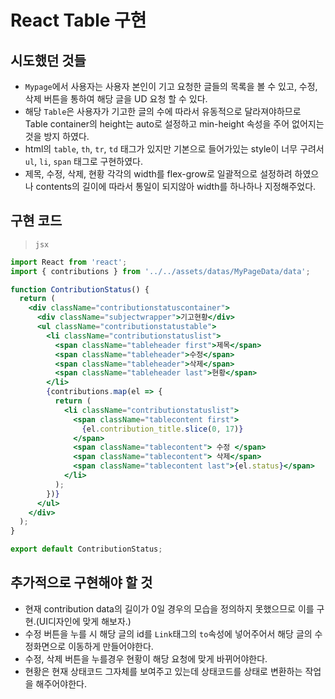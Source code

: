 # **React** Table 구현

## 시도했던 것들

- `Mypage`에서 사용자는 사용자 본인이 기고 요청한 글들의 목록을 볼 수 있고, 수정, 삭제 버튼을 통하여 해당 글을 UD 요청 할 수 있다.
- 해당 `Table`은 사용자가 기고한 글의 수에 따라서 유동적으로 달라져야하므로 Table container의 height는 auto로 설정하고 min-height 속성을 주어 없어지는 것을 방지 하였다.
- html의 `table`, `th`, `tr`, `td` 태그가 있지만 기본으로 들어가있는 style이 너무 구려서 `ul`, `li`, `span` 태그로 구현하였다.
- 제목, 수정, 삭제, 현황 각각의 width를 flex-grow로 일괄적으로 설정하려 하였으나 contents의 길이에 따라서 통일이 되지않아 width를 하나하나 지정해주었다.

## 구현 코드

> `jsx`

```jsx
import React from 'react';
import { contributions } from '../../assets/datas/MyPageData/data';

function ContributionStatus() {
  return (
    <div className="contributionstatuscontainer">
      <div className="subjectwrapper">기고현황</div>
      <ul className="contributionstatustable">
        <li className="contributionstatuslist">
          <span className="tableheader first">제목</span>
          <span className="tableheader">수정</span>
          <span className="tableheader">삭제</span>
          <span className="tableheader last">현황</span>
        </li>
        {contributions.map(el => {
          return (
            <li className="contributionstatuslist">
              <span className="tablecontent first">
                {el.contribution_title.slice(0, 17)}
              </span>
              <span className="tablecontent"> 수정 </span>
              <span className="tablecontent"> 삭제</span>
              <span className="tablecontent last">{el.status}</span>
            </li>
          );
        })}
      </ul>
    </div>
  );
}

export default ContributionStatus;
```

## 추가적으로 구현해야 할 것

- 현재 contribution data의 길이가 0일 경우의 모습을 정의하지 못했으므로 이를 구현.(UI디자인에 맞게 해보자.)
- 수정 버튼을 누를 시 해당 글의 id를 `Link`태그의 `to`속성에 넣어주어서 해당 글의 수정화면으로 이동하게 만들어야한다.
- 수정, 삭제 버튼을 누를경우 현황이 해당 요청에 맞게 바뀌어야한다.
- 현황은 현재 상태코드 그자체를 보여주고 있는데 상태코드를 상태로 변환하는 작업을 해주어야한다.
